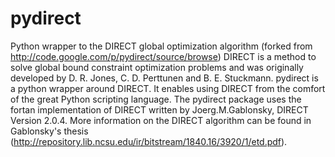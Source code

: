 # pydirect
Python wrapper to the DIRECT global optimization algorithm (forked from http://code.google.com/p/pydirect/source/browse)
DIRECT is a method to solve global bound constraint optimization problems and was originally developed by D. R. Jones, C. D. Perttunen and B. E. Stuckmann.
pydirect is a python wrapper around DIRECT. It enables using DIRECT from the comfort of the great Python scripting language.
The pydirect package uses the fortan implementation of DIRECT written by Joerg.M.Gablonsky, DIRECT Version 2.0.4. More information on the DIRECT algorithm can be found in Gablonsky's thesis (http://repository.lib.ncsu.edu/ir/bitstream/1840.16/3920/1/etd.pdf).
